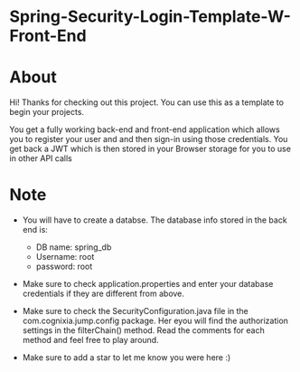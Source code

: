# Spring-Security-Login-Template-W-Front-End

# About

Hi! Thanks for checking out this project. You can use this as a template to begin your projects. 

You get a fully working back-end and front-end application which allows you to register your user and and then sign-in using those credentials. You get back a JWT which is then stored in your Browser storage for you to use in other API calls

# Note

- You will have to create a databse. The database info stored in the back end is:
  - DB name: spring_db
  - Username: root
  - password: root
  
- Make sure to check application.properties and enter your database credentials if they are different from above.

- Make sure to check the SecurityConfiguration.java file in the com.cognixia.jump.config package. Her eyou will find the authorization settings in the filterChain() method. Read the comments for each method and feel free to play around.

- Make sure to add a star to let me know you were here :)
